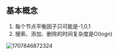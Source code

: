 ## 基本概念

1. 每个节点平衡因子只可能是-1,0,1
2. 搜索、添加、删除的时间复杂度是O(logn)

![1707846872324](image/5.AVL树/1707846872324.png)
